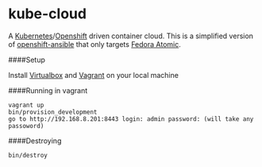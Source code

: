 kube-cloud
=======================

A [Kubernetes](http://kubernetes.io/docs/)/[Openshift](https://docs.openshift.org/latest/welcome/index.html) driven container cloud. This is a simplified version of [openshift-ansible](https://github.com/openshift/openshift-ansible) that only targets [Fedora Atomic](http://www.projectatomic.io/download/).

####Setup

Install [Virtualbox](https://www.virtualbox.org/wiki/Downloads) and [Vagrant](http://www.vagrantup.com/downloads) on your local machine

####Running in vagrant

    vagrant up
    bin/provision_development
    go to http://192.168.8.201:8443 login: admin password: (will take any passoword)

####Destroying

    bin/destroy
